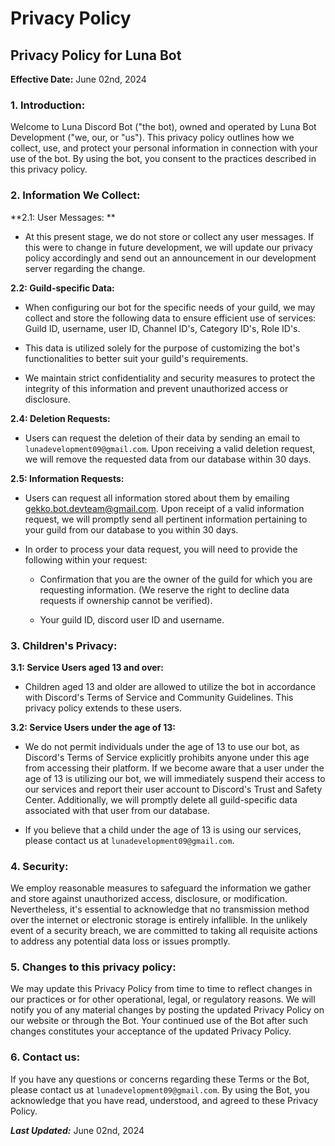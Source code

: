 # Privacy Policy

## Privacy Policy for Luna Bot
**Effective Date:** June 02nd, 2024

### 1. Introduction:
Welcome to Luna Discord Bot ("the bot), owned and operated by Luna Bot Development ("we, our, or "us"). This privacy policy outlines how we collect, use, and protect your personal information in connection with your use of the bot. By using the bot, you consent to the practices described in this privacy policy. 

### 2. Information We Collect:
**2.1: User Messages: **
- At this present stage, we do not store or collect any user messages. If this were to change in future development, we will update our privacy policy accordingly and send out an announcement in our development server regarding the change. 

**2.2: Guild-specific Data:**
- When configuring our bot for the specific needs of your guild, we may collect and store the following data to ensure efficient use of services: Guild ID, username, user ID, Channel ID's, Category ID's, Role ID's.

- This data is utilized solely for the purpose of customizing the bot's functionalities to better suit your guild's requirements.

- We maintain strict confidentiality and security measures to protect the integrity of this information and prevent unauthorized access or disclosure. 

**2.4: Deletion Requests:**
- Users can request the deletion of their data by sending an email to `lunadevelopment09@gmail.com`. Upon receiving a valid deletion request, we will remove the requested data from our database within 30 days.

**2.5: Information Requests:**

- Users can request all information stored about them by emailing gekko.bot.devteam@gmail.com. Upon receipt of a valid information request, we will promptly send all pertinent information pertaining to your guild from our database to you within 30 days.

- In order to process your data request, you will need to provide the following within your request:

    - Confirmation that you are the owner of the guild for which you are requesting information. (We reserve the right to decline data requests if ownership cannot be verified).

    - Your guild ID, discord user ID and username.

### 3. Children's Privacy:
**3.1: Service Users aged 13 and over:**

- Children aged 13 and older are allowed to utilize the bot in accordance with Discord's Terms of Service and Community Guidelines. This privacy policy extends to these users.

**3.2: Service Users under the age of 13:**

- We do not permit individuals under the age of 13 to use our bot, as Discord's Terms of Service explicitly prohibits anyone under this age from accessing their platform. If we become aware that a user under the age of 13 is utilizing our bot, we will immediately suspend their access to our services and report their user account to Discord's Trust and Safety Center. Additionally, we will promptly delete all guild-specific data associated with that user from our database.

- If you believe that a child under the age of 13 is using our services, please contact us at `lunadevelopment09@gmail.com`.

### 4. Security:
We employ reasonable measures to safeguard the information we gather and store against unauthorized access, disclosure, or modification. Nevertheless, it's essential to acknowledge that no transmission method over the internet or electronic storage is entirely infallible. In the unlikely event of a security breach, we are committed to taking all requisite actions to address any potential data loss or issues promptly.

### 5. Changes to this privacy policy:
We may update this Privacy Policy from time to time to reflect changes in our practices or for other operational, legal, or regulatory reasons. We will notify you of any material changes by posting the updated Privacy Policy on our website or through the Bot. Your continued use of the Bot after such changes constitutes your acceptance of the updated Privacy Policy.

### 6. Contact us:
If you have any questions or concerns regarding these Terms or the Bot, please contact us at `lunadevelopment09@gmail.com`.
By using the Bot, you acknowledge that you have read, understood, and agreed to these Privacy Policy.

***Last Updated:*** June 02nd, 2024